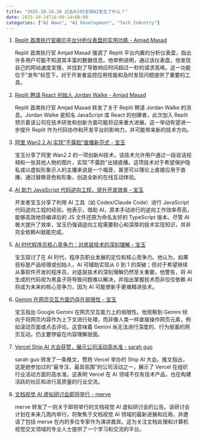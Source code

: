 ```yaml
---
title: "2025.10.24.16 过去4小时全球AI发生了什么？"
date: 2025-10-24T16:00:14+08:00
categories: ["AI News", "AI Development", "Tech Industry"]
---
```


1.  [Replit 首席执行官揭示平台分析仪表盘的实用功能 - Amjad Masad](https://x.com/amasad/status/1981607024681996673)

    Replit 首席执行官 Amjad Masad 强调了 Replit 平台内置的分析仪表盘，指出许多用户可能不知道其丰富的数据信息。他举例说明，通过该仪表盘，他发现自己的网站速度变慢，并找到了导致响应时间超过一秒的请求高峰。这一功能位于“发布”标签下，对于开发者监控应用性能和及时发现问题提供了重要的工具。

2.  [Replit 聘请 React 创始人 Jordan Walke - Amjad Masad](https://x.com/amasad/status/1981598857063432372)

    Replit 首席执行官 Amjad Masad 转发了关于 Replit 聘请 Jordan Walke 的消息。Jordan Walke 是知名 JavaScript 库 React 的创建者，此次加入 Replit 预示着该公司在技术研发和创新方面可能将迎来重大进展。这一举动有望进一步提升 Replit 作为代码协作和开发平台的影响力，并可能带来新的技术方向。

3.  [阿里 Wan2.2 AI 实现“不露脸”直播新范式 - 宝玉](https://x.com/dotey/status/1981599767051305271)

    宝玉分享了阿里 Wan2.2 的一项创新AI技术，该技术允许用户通过一段说话视频和一张其他人物的图片，实现“不露脸”出镜直播。这项技术对于希望保护隐私或以虚拟形象示人的主播来说是一个福音，甚至可以理论上直接应用于直播，通过替换音色和形象，创造全新的在线互动体验。

4.  [AI 助力 JavaScript 代码逆向工程，提升开发效率 - 宝玉](https://x.com/dotey/status/1981586724988858442)

    开发者宝玉分享了利用 AI 工具（如 Codex/Claude Code）进行 JavaScript 代码逆向工程的经验。他表示，借助 AI，原本手动进行的逆向工作效率奇高，能够高效地将编译后的 JS 文件还原为命名友好的 TypeScript 版本。尽管 AI 极大提升了效率，宝玉仍强调逆向工程需要耐心和深厚的技术实现知识，并非完全依赖AI就能完成。

5.  [AI 时代程序员核心竞争力：对底层技术的深刻理解 - 宝玉](https://x.com/dotey/status/1981584580969648408)

    宝玉探讨了在 AI 时代，程序员职业发展的定位和核心竞争力。他认为，如果目标是产品经理或创始人，AI 可辅助实现从 0 到 1 的突破；但对于希望继续从事软件开发的程序员，对底层技术的深刻理解仍然至关重要。他警告，将 AI 生成的代码视为黑盒子将导致问题难以解决，并指出掌握技术而非仅仅依赖 AI 将成为未来的核心竞争力，因为 AI 可能使新手更难精进技术。

6.  [Gemini 在网页交互方面仍存在局限性 - 宝玉](https://x.com/dotey/status/1981584807495909852)

    宝玉指出 Google Gemini 在网页交互能力上的局限性。他观察到 Gemini 倾向于将网页内容作为上下文进行处理，而非像人类一样直接操作网页元素，例如滚动页面或点击评论。这意味着 Gemini 尚无法进行深度的、行为层面的网页互动，仍主要停留在内容理解层面。

7.  [Vercel Ship AI 大会获赞，展示公司活动高水准 - sarah guo](https://x.com/saranormous/status/1981572995383759239)

    sarah guo 转发了一条推文，赞扬 Vercel 举办的 Ship AI 大会。推文指出，这是她参加过的“最专注、最具氛围”的公司活动之一，展示了 Vercel 在组织行业活动方面的高水准。这表明 Vercel 在 AI 领域不仅有技术产品，也在构建活跃的社区和进行高质量的行业交流。

8.  [文档视觉 AI 虚拟研讨会即将举行 - merve](https://x.com/mervenoyann/status/1981598338710384809)

    merve 转发了一则关于即将举行的文档视觉 AI 虚拟研讨会的公告。该研讨会计划在未来几周内举行，将聚焦于文档视觉 AI 领域的最新进展和应用，并邀请了包括 merve 在内的多位专家作为演讲嘉宾。这为关注文档处理和计算机视觉交叉领域的专业人士提供了一个学习和交流的平台。